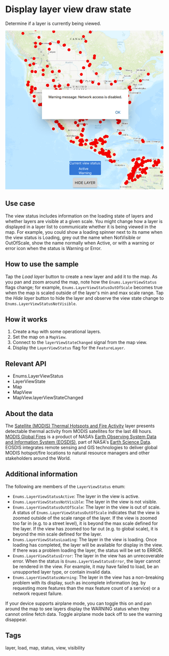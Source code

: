 # Display layer view draw state

Determine if a layer is currently being viewed.

![](screenshot.png)

## Use case

The view status includes information on the loading state of layers and whether layers are visible at a given scale. You might change how a layer is displayed in a layer list to communicate whether it is being viewed in the map. For example, you could show a loading spinner next to its name when the view status is Loading, grey out the name when NotVisible or OutOfScale, show the name normally when Active, or with a warning or error icon when the status is Warning or Error.

## How to use the sample

Tap the *Load layer* button to create a new layer and add it to the map. As you pan and zoom around the map, note how the `Enums.LayerViewStatus` flags change; for example, `Enums.LayerViewStatusOutOfScale` becomes true when the map is scaled outside of the layer's min and max scale range. Tap the *Hide layer* button to hide the layer and observe the view state change to `Enums.LayerViewStatusNotVisible`.

## How it works

1. Create a `Map` with some operational layers.
2. Set the map on a `MapView`.
3. Connect to the `layerViewStateChanged` signal from the map view.
4. Display the `LayerViewStatus` flag for the `FeatureLayer`.

## Relevant API

* Enums.LayerViewStatus
* LayerViewState
* Map
* MapView
* MapView.layerViewStateChanged

## About the data

The [Satellite (MODIS) Thermal Hotspots and Fire Activity](https://runtime.maps.arcgis.com/home/item.html?id=b8f4033069f141729ffb298b7418b653) layer presents detectable thermal activity from MODIS satellites for the last 48 hours. [MODIS Global Fires](https://earthdata.nasa.gov/earth-observation-data/near-real-time/firms/active-fire-data) is a product of NASA’s [Earth Observing System Data and Information System (EOSDIS)](https://earthdata.nasa.gov/about), part of NASA's [Earth Science Data](https://science.nasa.gov/earth-science/earth-data/). EOSDIS integrates remote sensing and GIS technologies to deliver global MODIS hotspot/fire locations to natural resource managers and other stakeholders around the World.

## Additional information

The following are members of the `LayerViewStatus` enum:

* `Enums.LayerViewStatusActive`: The layer in the view is active.
* `Enums.LayerViewStatusNotVisible`: The layer in the view is not visible.
* `Enums.LayerViewStatusOutOfScale`: The layer in the view is out of scale. A status of `Enums.LayerViewStatusOutOfScale` indicates that the view is zoomed outside of the scale range of the layer. If the view is zoomed too far in (e.g. to a street level), it is beyond the max scale defined for the layer. If the view has zoomed too far out (e.g. to global scale), it is beyond the min scale defined for the layer.
* `Enums.LayerViewStatusLoading`: The layer in the view is loading. Once loading has completed, the layer will be available for display in the view. If there was a problem loading the layer, the status will be set to ERROR.
* `Enums.LayerViewStatusError`: The layer in the view has an unrecoverable error. When the status is `Enums.LayerViewStatusError`, the layer cannot be rendered in the view. For example, it may have failed to load, be an unsupported layer type, or contain invalid data.
* `Enums.LayerViewStatusWarning`: The layer in the view has a non-breaking problem with its display, such as incomplete information (eg. by requesting more features than the max feature count of a service) or a network request failure.

If your device supports airplane mode, you can toggle this on and pan around the map to see layers display the WARNING status when they cannot online fetch data. Toggle airplane mode back off to see the warning disappear.

## Tags

layer, load, map, status, view, visibility
